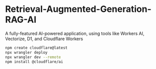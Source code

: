 # Retrieval-Augmented-Generation-RAG-AI
A fully-featured AI-powered application, using tools like Workers AI, Vectorize, D1, and Cloudflare Workers

```bash
npm create cloudflare@latest
npx wrangler deploy
npx wrangler dev --remote
npm install @cloudflare/ai




```
